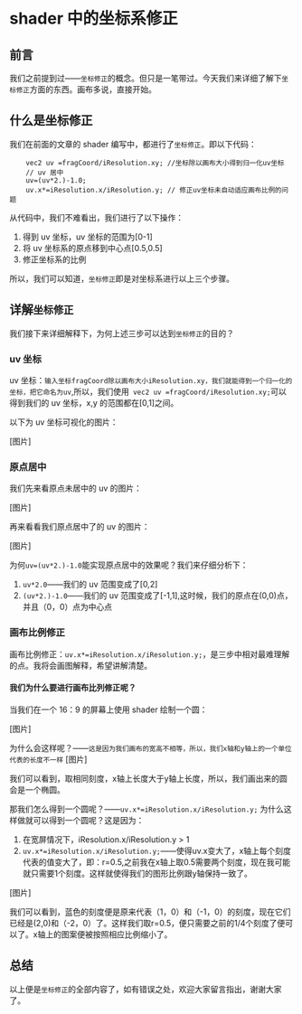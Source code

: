# shader 中的坐标系修正

## 前言

我们之前提到过——`坐标修正`的概念。但只是一笔带过。今天我们来详细了解下`坐标修正`方面的东西。画布多说，直接开始。

## 什么是坐标修正

我们在前面的文章的 shader 编写中，都进行了`坐标修正`。即以下代码：

```
    vec2 uv =fragCoord/iResolution.xy; //坐标除以画布大小得到归一化uv坐标
    // uv 居中
    uv=(uv*2.)-1.0;
    uv.x*=iResolution.x/iResolution.y; // 修正uv坐标未自动适应画布比例的问题
```

从代码中，我们不难看出，我们进行了以下操作：

1. 得到 uv 坐标，uv 坐标的范围为[0-1]
2. 将 uv 坐标系的原点移到中心点[0.5,0.5]
3. 修正坐标系的比例

所以，我们可以知道，`坐标修正`即是对坐标系进行以上三个步骤。

## 详解`坐标修正`

我们接下来详细解释下，为何上述三步可以达到`坐标修正`的目的？

### uv 坐标

uv 坐标：`输入坐标fragCoord除以画布大小iResolution.xy，我们就能得到一个归一化的坐标，把它命名为uv`,所以，我们使用` vec2 uv =fragCoord/iResolution.xy;`可以得到我们的 uv 坐标，x,y 的范围都在[0,1]之间。

以下为 uv 坐标可视化的图片：

[图片]

### 原点居中

我们先来看原点未居中的 uv 的图片：

[图片]

再来看看我们原点居中了的 uv 的图片：

[图片]

为何`uv=(uv*2.)-1.0`能实现原点居中的效果呢？我们来仔细分析下：

1. `uv*2.0`——我们的 uv 范围变成了[0,2]
2. `(uv*2.)-1.0`——我们的 uv 范围变成了[-1,1],这时候，我们的原点在(0,0)点，并且（0，0）点为中心点

### 画布比例修正

画布比例修正：`uv.x*=iResolution.x/iResolution.y;`，是三步中相对最难理解的点。我将会画图解释，希望讲解清楚。

#### 我们为什么要进行画布比列修正呢？

当我们在一个 16：9 的屏幕上使用 shader 绘制一个圆：

[图片]

为什么会这样呢？——`这是因为我们画布的宽高不相等，所以，我们x轴和y轴上的一个单位代表的长度不一样`
[图片]

我们可以看到，取相同刻度，x轴上长度大于y轴上长度，所以，我们画出来的圆会是一个椭圆。

那我们怎么得到一个圆呢？——`uv.x*=iResolution.x/iResolution.y;`
为什么这样做就可以得到一个圆呢？这是因为：
1. 在宽屏情况下，iResolution.x/iResolution.y > 1
2. `uv.x*=iResolution.x/iResolution.y;`——使得uv.x变大了，x轴上每个刻度代表的值变大了，即：r=0.5,之前我在x轴上取0.5需要两个刻度，现在我可能就只需要1个刻度。这样就使得我们的图形比例跟y轴保持一致了。

[图片]

我们可以看到，蓝色的刻度便是原来代表（1，0）和（-1，0）的刻度，现在它们已经是(2,0)和（-2，0）了。这样我们取r=0.5，便只需要之前的1/4个刻度了便可以了。x轴上的图案便被按照相应比例缩小了。


## 总结
以上便是`坐标修正`的全部内容了，如有错误之处，欢迎大家留言指出，谢谢大家了。